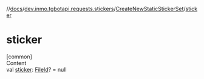 //[docs](../../../index.md)/[dev.inmo.tgbotapi.requests.stickers](../index.md)/[CreateNewStaticStickerSet](index.md)/[sticker](sticker.md)



# sticker  
[common]  
Content  
val [sticker](sticker.md): [FileId](../../dev.inmo.tgbotapi.requests.abstracts/-file-id/index.md)? = null  



